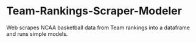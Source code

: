 # Team-Rankings-Scraper-Modeler
Web scrapes NCAA basketball data from Team rankings into a dataframe and runs simple models. 
